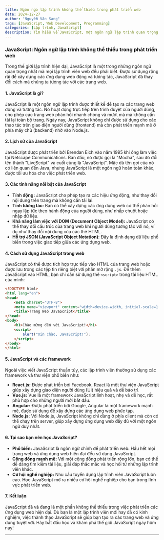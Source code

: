 ```yaml
---
title: Ngôn ngữ lập trình không thể thiếu trong phát triển web
date: 2024-12-27
author: "Nguyễn Văn Sang"
tags: [JavaScript, Web Development, Programming]
categories: [Lập trình, JavaScript]
description: Tìm hiểu về JavaScript, một ngôn ngữ lập trình quan trọng trong phát triển web hiện đại.
---
```

### **JavaScript: Ngôn ngữ lập trình không thể thiếu trong phát triển web**

Trong thế giới lập trình hiện đại, JavaScript là một trong những ngôn ngữ quan trọng nhất mà mọi lập trình viên web đều phải biết. Được sử dụng rộng rãi để xây dựng các ứng dụng web động và tương tác, JavaScript đã thay đổi cách mà chúng ta tương tác với các trang web.

#### **1. JavaScript là gì?**
JavaScript là một ngôn ngữ lập trình được thiết kế để tạo ra các trang web động và tương tác. Nó hoạt động trực tiếp trên trình duyệt của người dùng, cho phép các trang web phản hồi nhanh chóng và mượt mà mà không cần tải lại toàn bộ trang. Ngày nay, JavaScript không chỉ được sử dụng cho các thao tác trên giao diện người dùng (frontend) mà còn phát triển mạnh mẽ ở phía máy chủ (backend) nhờ vào Node.js.

#### **2. Lịch sử của JavaScript**
JavaScript được phát triển bởi Brendan Eich vào năm 1995 khi ông làm việc tại Netscape Communications. Ban đầu, nó được gọi là "Mocha", sau đó đổi tên thành "LiveScript" và cuối cùng là "JavaScript". Mặc dù tên gọi của nó có liên quan đến Java, nhưng JavaScript là một ngôn ngữ hoàn toàn khác, được tối ưu hóa cho việc phát triển web.

#### **3. Các tính năng nổi bật của JavaScript**
- **Tính động:** JavaScript cho phép tạo ra các hiệu ứng động, như thay đổi nội dung trên trang mà không cần tải lại.
- **Tính tương tác:** Bạn có thể xây dựng các ứng dụng web có thể phản hồi ngay lập tức theo hành động của người dùng, như nhấp chuột hoặc nhập dữ liệu.
- **Khả năng làm việc với DOM (Document Object Model):** JavaScript có thể thay đổi cấu trúc của trang web khi người dùng tương tác với nó, ví dụ như thay đổi nội dung của các thẻ HTML.
- **Hỗ trợ JSON (JavaScript Object Notation):** Đây là định dạng dữ liệu phổ biến trong việc giao tiếp giữa các ứng dụng web.

#### **4. Cách sử dụng JavaScript trong web**
JavaScript có thể được tích hợp trực tiếp vào HTML của trang web hoặc được lưu trong các tệp tin riêng biệt với phần mở rộng `.js`. Để thêm JavaScript vào HTML, bạn chỉ cần sử dụng thẻ `<script>` trong tài liệu HTML của mình:

```html
<!DOCTYPE html>
<html lang="en">
<head>
    <meta charset="UTF-8">
    <meta name="viewport" content="width=device-width, initial-scale=1.0">
    <title>Trang Web JavaScript</title>
</head>
<body>
    <h1>Chào mừng đến với JavaScript!</h1>
    <script>
        alert("Xin chào, JavaScript!");
    </script>
</body>
</html>
```

#### **5. JavaScript và các framework**
Ngoài việc viết JavaScript thuần túy, các lập trình viên thường sử dụng các framework và thư viện phổ biến như:
- **React.js:** Được phát triển bởi Facebook, React là một thư viện JavaScript giúp xây dựng giao diện người dùng (UI) hiệu quả và dễ bảo trì.
- **Vue.js:** Vue là một framework JavaScript linh hoạt, nhẹ và dễ học, rất phù hợp cho những người mới bắt đầu.
- **Angular:** Được phát triển bởi Google, Angular là một framework mạnh mẽ, được sử dụng để xây dựng các ứng dụng web phức tạp.
- **Node.js:** Với Node.js, JavaScript không chỉ dùng ở phía client mà còn có thể chạy trên server, giúp xây dựng ứng dụng web đầy đủ với một ngôn ngữ duy nhất.

#### **6. Tại sao bạn nên học JavaScript?**
- **Phổ biến:** JavaScript là ngôn ngữ chính để phát triển web. Hầu hết mọi trang web và ứng dụng web hiện đại đều sử dụng JavaScript.
- **Cộng đồng mạnh mẽ:** Với một cộng đồng phát triển rộng lớn, bạn có thể dễ dàng tìm kiếm tài liệu, giải đáp thắc mắc và học hỏi từ những lập trình viên khác.
- **Cơ hội nghề nghiệp:** Nhu cầu tuyển dụng lập trình viên JavaScript luôn cao. Học JavaScript mở ra nhiều cơ hội nghề nghiệp cho bạn trong lĩnh vực phát triển web.

#### **7. Kết luận**
JavaScript đã và đang là một phần không thể thiếu trong việc phát triển các ứng dụng web hiện đại. Dù bạn là một lập trình viên mới hay đã có kinh nghiệm, việc thành thạo JavaScript sẽ giúp bạn tạo ra các trang web và ứng dụng tuyệt vời. Hãy bắt đầu học và khám phá thế giới JavaScript ngay hôm nay!

---
